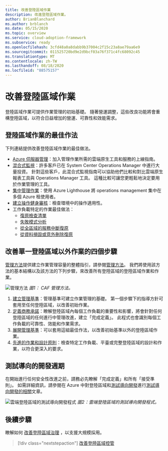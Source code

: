 ```yaml
---
title: 改善登陸區域作業
description: 改進登陸區域作業。
author: BrianBlanchard
ms.author: brblanch
ms.date: 05/15/2020
ms.topic: overview
ms.service: cloud-adoption-framework
ms.subservice: ready
ms.openlocfilehash: 3cfd48a0a8dabb9b37004c2f15c23a8ae79aa6e9
ms.sourcegitcommit: 011525720bd9e2d9bcf03a76f371c4fc68092c45
ms.translationtype: MT
ms.contentlocale: zh-TW
ms.lasthandoff: 08/18/2020
ms.locfileid: "88575157"
---
```

# <a name="improve-landing-zone-operations"></a>改善登陸區域作業

登陸區域作業可提供作業管理的初始基礎。 隨著營運調整，這些改良功能將會重構登陸區域，以符合日益增加的營運、可靠性和效能需求。

## <a name="landing-zone-operations-best-practices"></a>登陸區域作業的最佳作法

下列連結提供改善登陸區域作業的最佳做法。

- [Azure 伺服器管理](../../manage/azure-server-management/index.md)：加入管理作業所需的雲端原生工具和服務的上線指南。
- [混合式監視](../../manage/monitor/index.md)：許多客戶已在 System Center Operations Manager 中進行大量投資。 針對這些客戶，此混合式監視指南可以協助他們比較和對比雲端原生報表工具與 Operations Manager 工具。 這種比較可讓您更輕鬆地決定要用於作業管理的工具。
- [集中管理作業](../../manage/centralize-operations.md)：使用 Azure Lighthouse 將 operations management 集中在多個 Azure 租使用者。
- [建立操作健身審核](../../manage/operational-fitness-review.md)：檢查環境中的操作適用性。
- 工作負載特定的作業最佳做法：
  - [復原檢查清單](/azure/architecture/checklist/resiliency-per-service?bc=%2fazure%2fcloud-adoption-framework%2f_bread%2ftoc.json&toc=%2fazure%2fcloud-adoption-framework%2ftoc.json)
  - [失敗模式分析](/azure/architecture/resiliency/failure-mode-analysis?bc=%2fazure%2fcloud-adoption-framework%2f_bread%2ftoc.json&toc=%2fazure%2fcloud-adoption-framework%2ftoc.json)
  - [從全區域的服務中斷復原](/azure/architecture/resiliency/recovery-loss-azure-region?bc=%2fazure%2fcloud-adoption-framework%2f_bread%2ftoc.json&toc=%2fazure%2fcloud-adoption-framework%2ftoc.json)
  - [從資料損毀或意外刪除復原](/azure/architecture/framework/resiliency/data-management?bc=%2fazure%2fcloud-adoption-framework%2f_bread%2ftoc.json&toc=%2fazure%2fcloud-adoption-framework%2ftoc.json)

## <a name="four-steps-to-improve-operations-beyond-a-single-landing-zone"></a>改善單一登陸區域以外作業的四個步驟

[管理方法](../../manage/index.md)提供建立作業管理容量的整體指引，請參閱[管理方法](../../manage/index.md)。 我們將使用該方法的基本結構以及該方法的下列步驟，來改善所有登陸區域的登陸區域作業和作業。

<!-- cSpell:ignore caf -->

![管理方法 ](../../_images/manage/caf-manage.png)
 _圖1： CAF 管理方法。_

1. [建立管理基準](../../manage/azure-server-management/index.md)：管理基準可建立作業管理的基礎。 第一個步驟下的指導方針可套用至任何登陸區域，以改善初始作業。
2. [定義商務承諾](../../manage/considerations/business-alignment.md)：瞭解登陸區域內每個工作負載的重要性和影響，將會針對任何登陸區域的任何進行中管理改進，建立「完成定義」。 此程式也會識別每個工作負載的可靠性、效能和作業需求。
3. [展開管理基準](../../manage/best-practices.md)：可以套用這組最佳作法，以改善初始基準以外的登陸區域作業。
4. [先進的作業和設計原則](../../manage/design-principles.md)：檢查特定工作負載、平臺或完整登陸區域的設計和作業，以符合更深入的要求。

## <a name="test-driven-development-cycle"></a>測試導向的開發週期

在開始進行任何安全性改進之前，請務必先瞭解「完成定義」和所有「接受準則」。 如需詳細資訊，請參閱在 Azure 中對登陸區域和[測試導向開發](./azure-test-driven-development.md)進行[測試導向開發的相關](./test-driven-development.md)文章。

![雲端登陸區域的測試導向開發程式 ](../../_images/ready/test-driven-development-process.png)
 _圖2：雲端登陸區域的測試導向開發程式。_

## <a name="next-steps"></a>後續步驟

瞭解如何 [改善登陸區域治理](./landing-zone-governance.md) ，以支援大規模採用。

> [!div class="nextstepaction"]
> [改善登陸區域控管](./landing-zone-governance.md)
